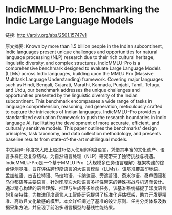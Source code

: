 # IndicMMLU-Pro: Benchmarking the Indic Large Language Models

链接: http://arxiv.org/abs/2501.15747v1

原文摘要:
Known by more than 1.5 billion people in the Indian subcontinent, Indic
languages present unique challenges and opportunities for natural language
processing (NLP) research due to their rich cultural heritage, linguistic
diversity, and complex structures. IndicMMLU-Pro is a comprehensive benchmark
designed to evaluate Large Language Models (LLMs) across Indic languages,
building upon the MMLU Pro (Massive Multitask Language Understanding)
framework. Covering major languages such as Hindi, Bengali, Gujarati, Marathi,
Kannada, Punjabi, Tamil, Telugu, and Urdu, our benchmark addresses the unique
challenges and opportunities presented by the linguistic diversity of the
Indian subcontinent. This benchmark encompasses a wide range of tasks in
language comprehension, reasoning, and generation, meticulously crafted to
capture the intricacies of Indian languages. IndicMMLU-Pro provides a
standardized evaluation framework to push the research boundaries in Indic
language AI, facilitating the development of more accurate, efficient, and
culturally sensitive models. This paper outlines the benchmarks' design
principles, task taxonomy, and data collection methodology, and presents
baseline results from state-of-the-art multilingual models.

中文翻译:
印度次大陆上超过15亿人使用的印度语言，凭借其丰富的文化遗产、语言多样性及复杂结构，为自然语言处理（NLP）研究带来了独特挑战与机遇。IndicMMLU-Pro是一个基于MMLU Pro（大规模多任务语言理解）框架构建的综合评测基准，旨在评估跨印度语言的大语言模型（LLMs）。该基准覆盖印地语、孟加拉语、古吉拉特语、马拉地语、卡纳达语、旁遮普语、泰米尔语、泰卢固语和乌尔都语等主要语言，针对印度次大陆语言多样性带来的特殊挑战与机遇而设计。通过精心构建的语言理解、推理与生成等多维度任务，该基准系统捕捉了印度语言的复杂特性，为推进印度语言人工智能研究提供了标准化评估框架，助力开发更精准、高效且文化敏感的模型。本文详细阐述了基准的设计原则、任务分类体系及数据采集方法，并呈现了前沿多语言模型的基线性能结果。

